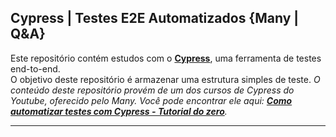 ## Cypress | Testes E2E Automatizados {Many | Q&A}

Este repositório contém estudos com o **[Cypress](https://www.cypress.io/)**, uma ferramenta de testes end-to-end.<br>
O objetivo deste repositório é armazenar uma estrutura simples de teste.
*O conteúdo deste repositório provém de um dos cursos de Cypress do Youtube, oferecido pelo Many. Você pode encontrar ele aqui: **[Como automatizar testes com Cypress - Tutorial do zero](https://www.youtube.com/watch?v=WC-85_vOSws)**.*

---

